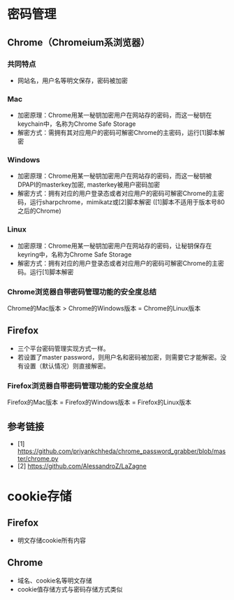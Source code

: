 # 密码管理
## Chrome（Chromeium系浏览器）

### 共同特点
* 网站名，用户名等明文保存，密码被加密
### Mac
* 加密原理：Chrome用某一秘钥加密用户在网站存的密码，而这一秘钥在keychain中，名称为Chrome Safe Storage
* 解密方式：需拥有其对应用户的密码可解密Chrome的主密码，运行[1]脚本解密

### Windows
* 加密原理：Chrome用某一秘钥加密用户在网站存的密码，而这一秘钥被DPAPI的masterkey加密, masterkey被用户密码加密
* 解密方式：拥有对应的用户登录态或者对应用户的密码可解密Chrome的主密码，运行sharpchrome，mimikatz或[2]脚本解密 
([1]脚本不适用于版本号80之后的Chrome)

### Linux
* 加密原理：Chrome用某一秘钥加密用户在网站存的密码，让秘钥保存在keyring中，名称为Chrome Safe Storage
* 解密方式：拥有对应的用户登录态或者对应用户的密码可解密Chrome的主密码。运行[1]脚本解密



### Chrome浏览器自带密码管理功能的安全度总结
Chrome的Mac版本 > Chrome的Windows版本 = Chrome的Linux版本


## Firefox
* 三个平台密码管理实现方式一样。
* 若设置了master password，则用户名和密码被加密，则需要它才能解密。没有设置（默认情况）则直接解密。

### Firefox浏览器自带密码管理功能的安全度总结
Firefox的Mac版本 = Firefox的Windows版本 = Firefox的Linux版本


## 参考链接
* [1] https://github.com/priyankchheda/chrome_password_grabber/blob/master/chrome.py
* [2] https://github.com/AlessandroZ/LaZagne

# cookie存储
## Firefox
* 明文存储cookie所有内容
## Chrome
* 域名、cookie名等明文存储
* cookie值存储方式与密码存储方式类似
